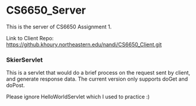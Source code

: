 # CS6650_Server

This is the server of CS6650 Assignment 1.

Link to Client Repo: https://github.khoury.northeastern.edu/nandi/CS6650_Client.git

### SkierServlet
This is a servlet that would do a brief process on the request sent by client, and 
generate response data. The current version only supports doGet and doPost.

Please ignore HelloWorldServlet which I used to practice :)
